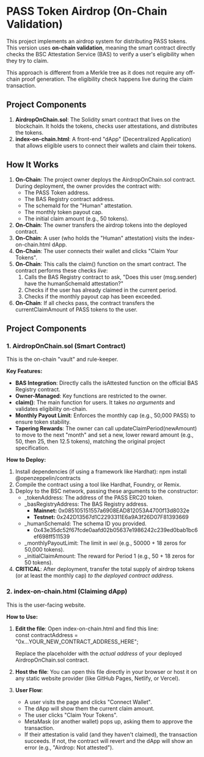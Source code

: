 # **PASS Token Airdrop (On-Chain Validation)**

This project implements an airdrop system for distributing PASS tokens. This version uses **on-chain validation**, meaning the smart contract directly checks the BSC Attestation Service (BAS) to verify a user's eligibility when they try to claim.

This approach is different from a Merkle tree as it does not require any off-chain proof generation. The eligibility check happens live during the claim transaction.

## **Project Components**

1. **AirdropOnChain.sol**: The Solidity smart contract that lives on the blockchain. It holds the tokens, checks user attestations, and distributes the tokens.  
2. **index-on-chain.html**: A front-end "dApp" (Decentralized Application) that allows eligible users to connect their wallets and claim their tokens.

## **How It Works**

1. **On-Chain**: The project owner deploys the AirdropOnChain.sol contract. During deployment, the owner provides the contract with:  
   * The PASS Token address.  
   * The BAS Registry contract address.  
   * The schemaId for the "Human" attestation.  
   * The monthly token payout cap.  
   * The initial claim amount (e.g., 50 tokens).  
2. **On-Chain**: The owner transfers the airdrop tokens into the deployed contract.  
3. **On-Chain**: A user (who holds the "Human" attestation) visits the index-on-chain.html dApp.  
4. **On-Chain**: The user connects their wallet and clicks "Claim Your Tokens".  
5. **On-Chain**: This calls the claim() function on the smart contract. The contract performs these checks *live*:  
   1. Calls the BAS Registry contract to ask, "Does this user (msg.sender) have the humanSchemaId attestation?"  
   2. Checks if the user has already claimed in the current period.  
   3. Checks if the monthly payout cap has been exceeded.  
6. **On-Chain**: If all checks pass, the contract transfers the currentClaimAmount of PASS tokens to the user.

## **Project Components**

### **1\. AirdropOnChain.sol (Smart Contract)**

This is the on-chain "vault" and rule-keeper.

**Key Features:**

* **BAS Integration**: Directly calls the isAttested function on the official BAS Registry contract.  
* **Owner-Managed**: Key functions are restricted to the owner.  
* **claim()**: The main function for users. It takes *no arguments* and validates eligibility on-chain.  
* **Monthly Payout Limit**: Enforces the monthly cap (e.g., 50,000 PASS) to ensure token stability.  
* **Tapering Rewards**: The owner can call updateClaimPeriod(newAmount) to move to the next "month" and set a new, lower reward amount (e.g., 50, then 25, then 12.5 tokens), matching the original project specification.

**How to Deploy:**

1. Install dependencies (if using a framework like Hardhat): npm install @openzeppelin/contracts  
2. Compile the contract using a tool like Hardhat, Foundry, or Remix.  
3. Deploy to the BSC network, passing these arguments to the constructor:  
   * \_tokenAddress: The address of the PASS ERC20 token.  
   * \_basRegistryAddress: The BAS Registry address.  
     * **Mainnet:** 0x085105151557a6908EAD812053A4700f13d8032e  
     * **Testnet:** 0x242D13567d1C2293311E6a9A3f26D07F81393669  
   * \_humanSchemaId: The schema ID you provided.  
     * 0x43e35dc52f67fcde0aafd02b05637e1986242c239ed0bab1bc6ef698ff511539  
   * \_monthlyPayoutLimit: The limit in *wei* (e.g., 50000 \+ 18 zeros for 50,000 tokens).  
   * \_initialClaimAmount: The reward for Period 1 (e.g., 50 \+ 18 zeros for 50 tokens).  
4. **CRITICAL**: After deployment, transfer the total supply of airdrop tokens (or at least the monthly cap) *to the deployed contract address*.

### **2\. index-on-chain.html (Claiming dApp)**

This is the user-facing website.

**How to Use:**

1. **Edit the file**: Open index-on-chain.html and find this line:  
   const contractAddress \= "0x...YOUR\_NEW\_CONTRACT\_ADDRESS\_HERE";

   Replace the placeholder with the *actual address* of your deployed AirdropOnChain.sol contract.  
2. **Host the file**: You can open this file directly in your browser or host it on any static website provider (like GitHub Pages, Netlify, or Vercel).  
3. **User Flow**:  
   * A user visits the page and clicks "Connect Wallet".  
   * The dApp will show them the current claim amount.  
   * The user clicks "Claim Your Tokens".  
   * MetaMask (or another wallet) pops up, asking them to approve the transaction.  
   * If their attestation is valid (and they haven't claimed), the transaction succeeds. If not, the contract will revert and the dApp will show an error (e.g., "Airdrop: Not attested").